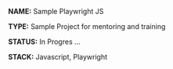
**NAME:** Sample Playwright JS

**TYPE:** Sample Project for mentoring and training

**STATUS:** In Progres ...

**STACK:** Javascript, Playwright

